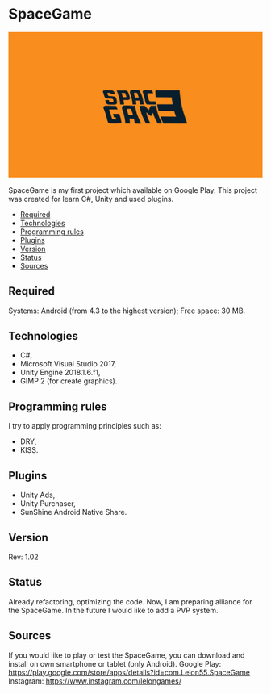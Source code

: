 # SpaceGame
![Logo SpaceGame](./for_readme/baner.png)

SpaceGame is my first project which available on Google Play.
This project was created for learn C#, Unity and used plugins.

* [Required](#required)
* [Technologies](#technologies)
* [Programming rules](#programming-rules)
* [Plugins](#plugins)
* [Version](#version)
* [Status](#status)
* [Sources](#sources)

## Required
Systems: Android (from 4.3 to the highest version);
Free space: 30 MB.

## Technologies
- C#,
- Microsoft Visual Studio 2017,
- Unity Engine 2018.1.6.f1,
- GIMP 2 (for create graphics).

## Programming rules
I try to apply programming principles such as:
- DRY, 
- KISS.

## Plugins
- Unity Ads,
- Unity Purchaser,
- SunShine Android Native Share.

## Version
Rev: 1.02

## Status
Already refactoring, optimizing the code. Now, I am preparing alliance for the SpaceGame.
In the future I would like to add a PVP system.

## Sources
If you would like to play or test the SpaceGame, you can download and install on own smartphone or tablet (only Android).
Google Play: https://play.google.com/store/apps/details?id=com.Lelon55.SpaceGame
Instagram: https://www.instagram.com/lelongames/
